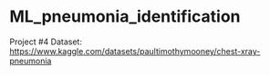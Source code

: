 # ML_pneumonia_identification
Project #4
Dataset: https://www.kaggle.com/datasets/paultimothymooney/chest-xray-pneumonia